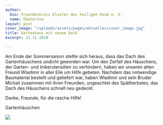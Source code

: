 ```yaml
---
author:
  bio: Freundeskreis Kloster des heiligen Hiob e. V.
  name: Ekaterina
layout: post
cover_image: "/uploads/assets/pages/aktuelles/cover_image.jpg"
title: Gartenhaus mit neuem Dach
excerpt: 23.11.2019

---
```

Am Ende der Sommersaison stellte sich heraus, dass das Dach des Gartenhäuschens undicht geworden war. Um den Zerfall des Häuschens, der Garten- und Imkerutensilien zu verhindern, haben wir unseren alten Freund Wladimir in aller Eile um Hilfe gebeten. Nachdem das notwendige Baumaterial bestellt und geliefert war, haben Wladimir und sein Bruder Michail zusammen mit ihren Freunden, ungeachtet des Spätherbstes, das Dach des Häuschens schnell neu gedeckt.

Danke, Freunde, für die rasche Hilfe!

Gartenhäuschen

![](https://res.cloudinary.com/hiobmon/image/upload/v1574848911/media/2019/6fbfd4ff-e508-4229-be42-31347d71bd55_u4lfqp.jpg)